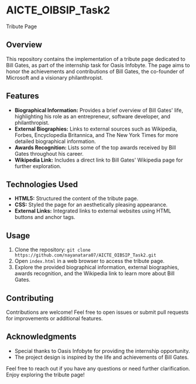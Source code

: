 # AICTE_OIBSIP_Task2
Tribute Page

## Overview

This repository contains the implementation of a tribute page dedicated to Bill Gates, as part of the internship task for Oasis Infobyte. The page aims to honor the achievements and contributions of Bill Gates, the co-founder of Microsoft and a visionary philanthropist.

## Features

- **Biographical Information:** Provides a brief overview of Bill Gates' life, highlighting his role as an entrepreneur, software developer, and philanthropist.
- **External Biographies:** Links to external sources such as Wikipedia, Forbes, Encyclopedia Britannica, and The New York Times for more detailed biographical information.
- **Awards Recognition:** Lists some of the top awards received by Bill Gates throughout his career.
- **Wikipedia Link:** Includes a direct link to Bill Gates' Wikipedia page for further exploration.

## Technologies Used

- **HTML5:** Structured the content of the tribute page.
- **CSS:** Styled the page for an aesthetically pleasing appearance.
- **External Links:** Integrated links to external websites using HTML buttons and anchor tags.

## Usage

1. Clone the repository: `git clone https://github.com/nayanatara07/AICTE_OIBSIP_Task2.git`
2. Open `index.html` in a web browser to access the tribute page.
3. Explore the provided biographical information, external biographies, awards recognition, and the Wikipedia link to learn more about Bill Gates.

## Contributing

Contributions are welcome! Feel free to open issues or submit pull requests for improvements or additional features.

## Acknowledgments

- Special thanks to Oasis Infobyte for providing the internship opportunity.
- The project design is inspired by the life and achievements of Bill Gates.

Feel free to reach out if you have any questions or need further clarification. Enjoy exploring the tribute page!
